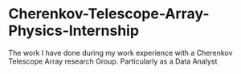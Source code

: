 # Cherenkov-Telescope-Array-Physics-Internship
The work I have done during my work experience with a Cherenkov Telescope Array research Group. Particularly as a Data Analyst
